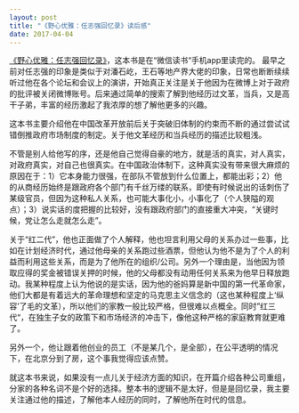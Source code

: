 ```yaml
---
layout: post
title: "《野心优雅：任志强回忆录》读后感"
date: 2017-04-04
---
```

<a href="https://book.douban.com/subject/25723799/">《野心优雅：任志强回忆录》</a>，这本书是在“微信读书“手机app里读完的。
最早之前对任志强的印象是类似于对潘石屹，王石等地产界大佬的印象，日常也断断续续听过他在各个论坛和会议上的演讲，开始真正关注是关于他因为在微博上对于政府的批评被关闭微博账号。后来通过简单的搜索了解到他经历过文革，当兵，又是高干子弟，丰富的经历激起了我浓厚的想了解他更多的兴趣。

这本书主要介绍他在中国改革开放前后关于突破旧体制的约束而不断的通过尝试试错倒推政府市场制度的制定。关于他文革经历和当兵经历的描述比较粗浅。

不管是别人给他写的序，还是他自己觉得自豪的地方，就是活的真实，对人真实，对政府真实，对自己也很真实。在中国政治体制下，这种真实没有带来很大麻烦的原因在于：1）它本身能力很强，在部队不管放到什么位置上，都能出彩；2）他的从商经历始终是跟政府各个部门有千丝万缕的联系，即使有时候说出的话刺伤了某级官员，但因为这种私人关系，也可能大事化小，小事化了（个人狭隘的观点）；3）说实话的度把握的比较好，没有跟政府部门的直接重大冲突，“关键时候，党让怎么走就怎么走”。

关于“红二代”，他也正面做了个人解释，他也坦言利用父母的关系办过一些事，比如在计划经济时代，通过他母亲的关系跑过些酒票，但他认为他不是为了个人的利益而利用这些关系，而是为了他所在的组织/公司。另外一个理由是，当他因为领取应得的奖金被错误关押的时候，他的父母都没有动用任何关系来为他早日释放跑动。我某种程度上认为他说的是实话，因为他的爸妈算是新中国的第一代革命家，他们大都是有着远大的革命理想和坚定的马克思主义信念的（这也某种程度上‘纵容’了毛的文革），所以他们的家教一般比较严格，但很难以点概全。同时”红三代“，在独生子女的政策下和市场经济的冲击下，像他这种严格的家庭教育就更难了。

另外一个，他让跟着他创业的员工（不是某几个，是全部），在公平透明的情况下，在北京分到了房，这个事我觉得应该点赞。

就这本书来说，如果没有一点儿关于经济方面的知识，在开篇介绍各种公司重组，分家的各种名词不是个好的选择。整本书的逻辑不是太好，但是是回忆录，我主要关注通过他的描述，了解他本人经历的同时，了解他所在时代的信息。
